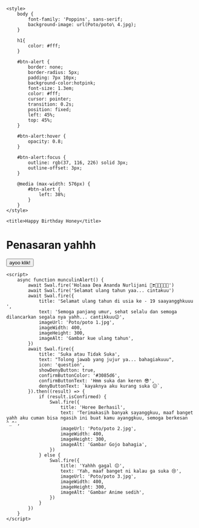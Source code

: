 <!DOCTYPE html>
<html lang="en">

<head>
    <meta charset="UTF-8">
    <meta http-equiv="X-UA-Compatible" content="IE=edge">
    <meta name="viewport" content="width=device-width, initial-scale=1.0">
    <link rel="preconnect" href="https://fonts.googleapis.com">
    <link rel="preconnect" href="https://fonts.gstatic.com" crossorigin>
    <link href="https://fonts.googleapis.com/css2?family=Poppins:ital,wght@0,100;0,200;0,300;0,400;0,500;0,600;0,700;0,800;0,900;1,100;1,200;1,300;1,400;1,500;1,600;1,700;1,800;1,900&display=swap" rel="stylesheet">
    <script src="https://cdn.jsdelivr.net/npm/sweetalert2@11"></script>

    <style>
        body {
            font-family: 'Poppins', sans-serif;
            background-image: url(Poto/poto\ 4.jpg);
        }
        
        h1{
            color: #fff;
        }

        #btn-alert {
            border: none;
            border-radius: 5px;
            padding: 7px 10px;
            background-color:hotpink;
            font-size: 1.3em;
            color: #fff;
            cursor: pointer;
            transition: 0.2s;
            position: fixed;
            left: 45%;
            top: 45%;
        }
        
        #btn-alert:hover {
            opacity: 0.8;
        }
        
        #btn-alert:focus {
            outline: rgb(37, 116, 226) solid 3px;
            outline-offset: 3px; 
        }
        
        @media (max-width: 576px) {
            #btn-alert {
                left: 38%;
            }
        }
    </style>

    <title>Happy Birthday Honey</title>
</head>

<body>
<H1>Penasaran yahhh</H1>
    <button id="btn-alert" onclick="munculinAlert()">ayoo klik!</button>

    <script>
        async function munculinAlert() {
            await Swal.fire('Holaaa Dea Ananda Nurlijani 💓❣💖🤍💕🎉✨')
            await Swal.fire('Selamat ulang tahun yaa... cintakuu')
            await Swal.fire({
                title: 'Selamat ulang tahun di usia ke - 19 saayangghkuuu ',
                text: 'Semoga panjang umur, sehat selalu dan semoga dilancarkan segala nya yahh... cantikkuu😉',
                imageUrl: 'Poto/poto 1.jpg',
                imageWidth: 400,
                imageHeight: 300,
                imageAlt: 'Gambar kue ulang tahun',
            })
            await Swal.fire({
                title: 'Suka atau Tidak Suka',
                text: "Tolong jawab yang jujur ya... bahagiakuuu",
                icon: 'question',
                showDenyButton: true,
                confirmButtonColor: '#3085d6',
                confirmButtonText: 'Hmm suka dan keren 😎',
                denyButtonText: `kayaknya aku kurang suka 😕`,
            }).then((result) => {
                if (result.isConfirmed) {
                    Swal.fire({
                        title: 'Horee Berhasil',
                        text: 'Terimakasih banyak sayanggkuu, maaf banget yahh aku cuman bisa ngasih ini buat kamu ayanggkuu, semoga berkesan ^_^',
                        imageUrl: 'Poto/poto 2.jpg',
                        imageWidth: 400,
                        imageHeight: 300,
                        imageAlt: 'Gambar Gojo bahagia',
                    })
                } else {
                    Swal.fire({
                        title: 'Yahhh gagal 😔',
                        text: 'Yah, maaf banget ni kalau ga suka 😢',
                        imageUrl: 'Poto/poto 3.jpg',
                        imageWidth: 400,
                        imageHeight: 300,
                        imageAlt: 'Gambar Anime sedih',
                    })
                }
            })
        }
    </script>

</body>

</html>
